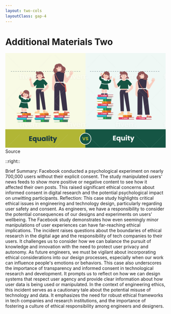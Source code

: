 ```yaml
---
layout: two-cols
layoutClass: gap-4
---
```


# Additional Materials Two

  <div class="flex justify-center items-center">
  <img src="../../static/Equity-vs-Equality_Cartoon-2048x1208.jpg" class="bg-cover" alt="equity-equality" />
</div>

<div class="flex justify-left">
  <a class="text-right" link="https://www.forbes.com/sites/kashmirhill/2014/06/28/facebook-manipulated-689003-users-emotions-for-science/">Source</a>
</div>

::right::

  Brief Summary:
Facebook conducted a psychological experiment on nearly 700,000 users without their explicit consent. The study manipulated users' news feeds to show more positive or negative content to see how it affected their own posts. This raised significant ethical concerns about informed consent in digital research and the potential psychological impact on unwitting participants.
Reflection:
This case study highlights critical ethical issues in engineering and technology design, particularly regarding user safety and consent. As engineers, we have a responsibility to consider the potential consequences of our designs and experiments on users' wellbeing. The Facebook study demonstrates how even seemingly minor manipulations of user experiences can have far-reaching ethical implications.
The incident raises questions about the boundaries of ethical research in the digital age and the responsibility of tech companies to their users. It challenges us to consider how we can balance the pursuit of knowledge and innovation with the need to protect user privacy and autonomy. As future engineers, we must be vigilant about incorporating ethical considerations into our design processes, especially when our work can influence people's emotions or behaviors.
This case also underscores the importance of transparency and informed consent in technological research and development. It prompts us to reflect on how we can design systems that respect user agency and provide clear information about how user data is being used or manipulated.
In the context of engineering ethics, this incident serves as a cautionary tale about the potential misuse of technology and data. It emphasizes the need for robust ethical frameworks in tech companies and research institutions, and the importance of fostering a culture of ethical responsibility among engineers and designers.
